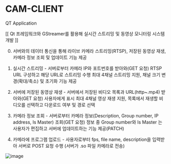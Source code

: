 # CAM-CLIENT
QT Application

[[ Qt 프레임워크와 GStreamer를 활용해 실시간 스트리밍 및 동영상 모니터링 시스템 개발 ]]

0. 서버와의 데이터 통신을 통해 라이브 카메라 스트리밍(RTSP), 저장된 동영상 재생, 카메라 정보 조회 및 업데이트 기능 제공

1. 실시간 스트리밍 - 서버로부터 카메라 IP와 포트번호를 받아와(GET 요청) RTSP URL 구성하고 해당 URL로 스트리밍 수행
		최대 4채널 스트리밍 지원, 채널 크기 변경(확대/축소) 및 초기화 기능 제공

2. 서버에 저장된 동영상 재생 - 서버에서 저장된 비디오 목록과 URL(http~.mp4) 받아와(GET 요청) 사용자에게 표시
		최대 4채널 영상 재생 지원, 목록에서 재생할 비디오를 선택하고 다운로드 여부 및 경로 선택

3. 카메라 정보 조회 - 서버로부터 카메라 정보(Description, Group number, IP address, Is Master) 조회(GET 요청)
		정보 중 Group number와 Is Master 는 사용자가 편집하고 서버에 업데이트하는 기능 제공(PATCH)

4. 카메라에 프로그램 업로드 - 사용자로부터 fps, file name, description을 입력받아 서버로 POST 요청 수행 (서버가 .so 파일 카메라로 			전송)

![image](https://github.com/user-attachments/assets/d05da136-351b-4c22-a325-8e8fd92fb21c)
